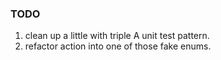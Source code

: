 
### TODO
1. clean up a little with triple A unit test pattern.
2. refactor action into one of those fake enums.
